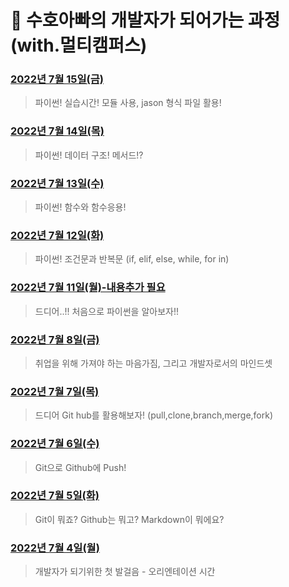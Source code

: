 # 👊 수호아빠의 개발자가 되어가는 과정 (with.멀티캠퍼스)

### [2022년 7월 15일(금)](./202207/220715/220715.md)

> 파이썬! 실습시간! 모듈 사용, jason 형식 파일 활용!

### [2022년 7월 14일(목)](./202207/220714/220714.md)

> 파이썬! 데이터 구조! 메서드!?

### [2022년 7월 13일(수)](./202207/220713/220713.md)

> 파이썬! 함수와 함수응용!

### [2022년 7월 12일(화)](./202207/220712/220712.md)

> 파이썬! 조건문과 반복문 (if, elif, else, while, for in)

### [2022년 7월 11일(월)-내용추가 필요](./202207/220711/220711.md)

> 드디어..!! 처음으로 파이썬을 알아보자!!

### [2022년 7월 8일(금)](./202207/220708/220708.md)

> 취업을 위해 가져야 하는 마음가짐, 그리고 개발자로서의 마인드셋

### [2022년 7월 7일(목)](./202207/220707/220707.md)

> 드디어 Git hub를 활용해보자! (pull,clone,branch,merge,fork)

### [2022년 7월 6일(수)](./202207/220706/220706.md)

> Git으로 Github에 Push!

### [2022년 7월 5일(화)](./202207/220705/20220705.md)

> Git이 뭐죠? Github는 뭐고? Markdown이 뭐에요?

### [2022년 7월 4일(월)](./202207/220704/20220704.md)

> 개발자가 되기위한 첫 발걸음 - 오리엔테이션 시간
